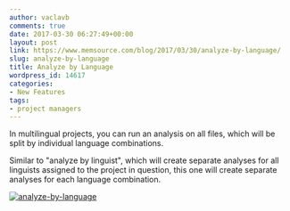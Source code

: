 ```yaml
---
author: vaclavb
comments: true
date: 2017-03-30 06:27:49+00:00
layout: post
link: https://www.memsource.com/blog/2017/03/30/analyze-by-language/
slug: analyze-by-language
title: Analyze by Language
wordpress_id: 14617
categories:
- New Features
tags:
- project managers
---
```


In multilingual projects, you can run an analysis on all files, which will be split by individual language combinations.

Similar to "analyze by linguist", which will create separate analyses for all linguists assigned to the project in question, this one will create separate analyses for each language combination.

[
](http://www.memsource.com/wp-content/uploads/2017/03/session-timeout.png) [![analyze-by-language](http://www.memsource.com/wp-content/uploads/2017/03/analyze-by-language.png)](http://www.memsource.com/wp-content/uploads/2017/03/analyze-by-language.png)
